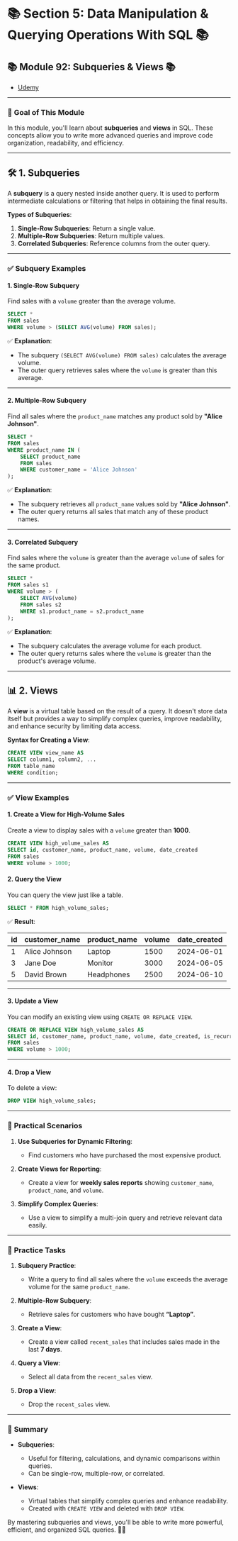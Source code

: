 # 📚 **Section 5: Data Manipulation & Querying Operations With SQL** 📚

## 📚 **Module 92: Subqueries & Views** 📚

- [Udemy](https://www.udemy.com/course/sql-the-complete-developers-guide-mysql-postgresql/learn/lecture/28763166#overview)

---

### 🚀 **Goal of This Module**

In this module, you'll learn about **subqueries** and **views** in SQL. These concepts allow you to write more advanced queries and improve code organization, readability, and efficiency.

---

## 🛠️ **1. Subqueries**

A **subquery** is a query nested inside another query. It is used to perform intermediate calculations or filtering that helps in obtaining the final results.

**Types of Subqueries**:

1. **Single-Row Subqueries**: Return a single value.
2. **Multiple-Row Subqueries**: Return multiple values.
3. **Correlated Subqueries**: Reference columns from the outer query.

---

### ✅ **Subquery Examples**

#### 1. **Single-Row Subquery**

Find sales with a `volume` greater than the average volume.

```sql
SELECT *
FROM sales
WHERE volume > (SELECT AVG(volume) FROM sales);
```

✅ **Explanation**:

- The subquery `(SELECT AVG(volume) FROM sales)` calculates the average volume.
- The outer query retrieves sales where the `volume` is greater than this average.

---

#### 2. **Multiple-Row Subquery**

Find all sales where the `product_name` matches any product sold by **"Alice Johnson"**.

```sql
SELECT *
FROM sales
WHERE product_name IN (
    SELECT product_name
    FROM sales
    WHERE customer_name = 'Alice Johnson'
);
```

✅ **Explanation**:

- The subquery retrieves all `product_name` values sold by **"Alice Johnson"**.
- The outer query returns all sales that match any of these product names.

---

#### 3. **Correlated Subquery**

Find sales where the `volume` is greater than the average `volume` of sales for the same product.

```sql
SELECT *
FROM sales s1
WHERE volume > (
    SELECT AVG(volume)
    FROM sales s2
    WHERE s1.product_name = s2.product_name
);
```

✅ **Explanation**:

- The subquery calculates the average volume for each product.
- The outer query returns sales where the `volume` is greater than the product's average volume.

---

## 📊 **2. Views**

A **view** is a virtual table based on the result of a query. It doesn't store data itself but provides a way to simplify complex queries, improve readability, and enhance security by limiting data access.

**Syntax for Creating a View**:

```sql
CREATE VIEW view_name AS
SELECT column1, column2, ...
FROM table_name
WHERE condition;
```

---

### ✅ **View Examples**

#### 1. **Create a View for High-Volume Sales**

Create a view to display sales with a `volume` greater than **1000**.

```sql
CREATE VIEW high_volume_sales AS
SELECT id, customer_name, product_name, volume, date_created
FROM sales
WHERE volume > 1000;
```

#### 2. **Query the View**

You can query the view just like a table.

```sql
SELECT * FROM high_volume_sales;
```

✅ **Result**:

| **id** | **customer_name** | **product_name** | **volume** | **date_created** |
| ------ | ----------------- | ---------------- | ---------- | ---------------- |
| 1      | Alice Johnson     | Laptop           | 1500       | 2024-06-01       |
| 3      | Jane Doe          | Monitor          | 3000       | 2024-06-05       |
| 5      | David Brown       | Headphones       | 2500       | 2024-06-10       |

---

#### 3. **Update a View**

You can modify an existing view using `CREATE OR REPLACE VIEW`.

```sql
CREATE OR REPLACE VIEW high_volume_sales AS
SELECT id, customer_name, product_name, volume, date_created, is_recurring
FROM sales
WHERE volume > 1000;
```

---

#### 4. **Drop a View**

To delete a view:

```sql
DROP VIEW high_volume_sales;
```

---

### 📝 **Practical Scenarios**

1. **Use Subqueries for Dynamic Filtering**:

   - Find customers who have purchased the most expensive product.

2. **Create Views for Reporting**:

   - Create a view for **weekly sales reports** showing `customer_name`, `product_name`, and `volume`.

3. **Simplify Complex Queries**:
   - Use a view to simplify a multi-join query and retrieve relevant data easily.

---

### 🧩 **Practice Tasks**

1. **Subquery Practice**:

   - Write a query to find all sales where the `volume` exceeds the average volume for the same `product_name`.

2. **Multiple-Row Subquery**:

   - Retrieve sales for customers who have bought **“Laptop”**.

3. **Create a View**:

   - Create a view called `recent_sales` that includes sales made in the last **7 days**.

4. **Query a View**:

   - Select all data from the `recent_sales` view.

5. **Drop a View**:
   - Drop the `recent_sales` view.

---

### 🌟 **Summary**

- **Subqueries**:

  - Useful for filtering, calculations, and dynamic comparisons within queries.
  - Can be single-row, multiple-row, or correlated.

- **Views**:
  - Virtual tables that simplify complex queries and enhance readability.
  - Created with `CREATE VIEW` and deleted with `DROP VIEW`.

By mastering subqueries and views, you'll be able to write more powerful, efficient, and organized SQL queries. 🚀😊
